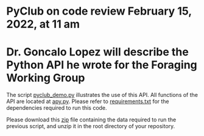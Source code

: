 # PyClub on code review February 15, 2022, at 11 am
# Dr. Goncalo Lopez will describe the Python API he wrote for the Foraging Working Group

The script [pyclub_demo.py](code/scripts/pyclub_demo.py) illustrates the use of this API. All functions of the API are located at [apy.py](code/src/aeon/preprocess/api.py). Please refer to [requirements.txt](requirements.txt) for the dependencies required to run this code.

Please download this [zip](http://www.gatsby.ucl.ac.uk/~rapela/pyclub021522/data.zip) file containing the data required to run the previous script, and unzip it in the root directory of your repository.


